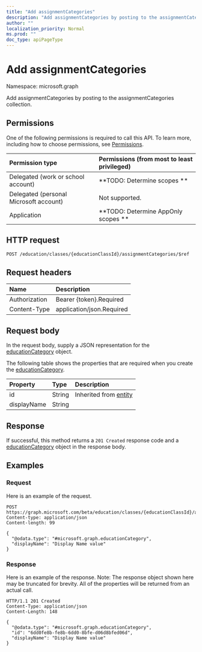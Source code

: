 ```yaml
---
title: "Add assignmentCategories"
description: "Add assignmentCategories by posting to the assignmentCategories collection."
author: ""
localization_priority: Normal
ms.prod: ""
doc_type: apiPageType
---
```


# Add assignmentCategories

Namespace: microsoft.graph

Add assignmentCategories by posting to the assignmentCategories collection.

## Permissions
One of the following permissions is required to call this API. To learn more, including how to choose permissions, see [Permissions](/concepts/permissions-reference.md).

|Permission type|Permissions (from most to least privileged)|
|:---|:---|
|Delegated (work or school account)|**TODO: Determine scopes **|
|Delegated (personal Microsoft account)|Not supported.|
|Application|**TODO: Determine AppOnly scopes **|

## HTTP request
<!-- {
  "blockType": "ignored"
}
-->
``` http
POST /education/classes/{educationClassId}/assignmentCategories/$ref
```

## Request headers
|Name|Description|
|:---|:---|
|Authorization|Bearer {token}.Required|
|Content-Type|application/json.Required|

## Request body
In the request body, supply a JSON representation for the [educationCategory](../resources/educationcategory.md) object.

The following table shows the properties that are required when you create the [educationCategory](../resources/educationcategory.md).

|Property|Type|Description|
|:---|:---|:---|
|id|String| Inherited from [entity](../resources/entity.md)|
|displayName|String||



## Response
If successful, this method returns a `201 Created` response code and a [educationCategory](../resources/educationcategory.md) object in the response body.

## Examples

### Request
Here is an example of the request.
<!-- {
  "blockType": "request",
  "name": "create_educationcategory_from_"
}
-->
``` http
POST https://graph.microsoft.com/beta/education/classes/{educationClassId}/assignmentCategories
Content-type: application/json
Content-length: 99

{
  "@odata.type": "#microsoft.graph.educationCategory",
  "displayName": "Display Name value"
}
```

### Response
Here is an example of the response. Note: The response object shown here may be truncated for brevity. All of the properties will be returned from an actual call.
<!-- {
  "blockType": "response",
  "truncated": true,
  "@odata.type": "microsoft.graph.educationcategory"
}
-->
``` http
HTTP/1.1 201 Created
Content-Type: application/json
Content-Length: 148

{
  "@odata.type": "#microsoft.graph.educationCategory",
  "id": "6dd0fe8b-fe8b-6dd0-8bfe-d06d8bfed06d",
  "displayName": "Display Name value"
}
```

